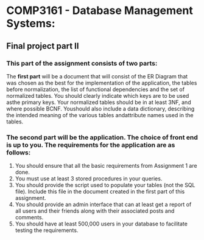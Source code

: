 
# COMP3161 - Database Management Systems: 
## Final project part II


### This part of the assignment consists of two parts:

The **first part** will be a document that will consist of the ER Diagram that was chosen as the best for the implementation of the application, the tables before normalization, the list of functional dependencies and the set of normalized tables. You should clearly indicate which keys are to be used asthe primary keys. Your normalized tables should be in at least 3NF, and where possible BCNF. Youshould also include a data dictionary, describing the intended meaning of the various tables andattribute names used in the tables.



### The second part will be the application. The choice of front end is up to you. The requirements for the application are as follows:

1. You should ensure that all the basic requirements from Assignment 1 are done.
2.  You must use at least 3 stored procedures in your queries.
3.  You should provide the script used to populate your tables (not the SQL file). Include this file in the document created in the     first part of this assignment.
4. You should provide an admin interface that can at least get a report of all users and their friends along with their associated posts and comments.
5. You should have at least 500,000 users in your database to facilitate testing the requirements.
